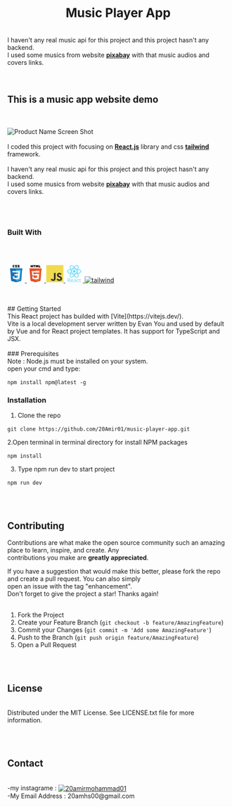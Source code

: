 <a name="readme-top"></a>
<div align="center">
  <h1 align="center">Music Player App</h1>
</div>
<br />
I haven't any real music api for this project and this project hasn't any backend.<br />
I used some musics from website <strong><a href="https://pixabay.com/music/">pixabay</a></strong> with that music audios and covers links.<br /><br />
<br />
<!-- ABOUT THE PROJECT -->
<h2>This is a music app website demo</h2> 

<br /><br />
![Product Name Screen Shot](src/assets/website-demo.gif)
<br /><br />
I coded this project with focusing on <strong><a href="https://react.dev">React.js</a></strong> library and css <strong><a href="https://tailwindcss.com/">tailwind</a></strong> framework.<br /><br />
I haven't any real music api for this project and this project hasn't any backend.<br />
I used some musics from website <strong><a href="https://pixabay.com/music/">pixabay</a></strong> with that music audios and covers links.<br /><br />
<br/><br/>
### Built With
<br />
<br/>
<p align="left"> <a href="https://www.w3schools.com/css/" target="_blank" rel="noreferrer"> <img src="https://raw.githubusercontent.com/devicons/devicon/master/icons/css3/css3-original-wordmark.svg" alt="css3" width="40" height="40"/> </a> <a href="https://www.w3.org/html/" target="_blank" rel="noreferrer"> <img src="https://raw.githubusercontent.com/devicons/devicon/master/icons/html5/html5-original-wordmark.svg" alt="html5" width="40" height="40"/> </a> <a href="https://developer.mozilla.org/en-US/docs/Web/JavaScript" target="_blank" rel="noreferrer"> <img src="https://raw.githubusercontent.com/devicons/devicon/master/icons/javascript/javascript-original.svg" alt="javascript" width="40" height="40"/> </a> <a href="https://reactjs.org/" target="_blank" rel="noreferrer"> <img src="https://raw.githubusercontent.com/devicons/devicon/master/icons/react/react-original-wordmark.svg" alt="react" width="40" height="40"/> </a> <a href="https://tailwindcss.com/" target="_blank" rel="noreferrer"> <img src="https://www.vectorlogo.zone/logos/tailwindcss/tailwindcss-icon.svg" alt="tailwind" width="40" height="40"/> </a> </p>
<br/><br/>
<!-- GETTING STARTED -->
## Getting Started<br/>
This React project has builded with [Vite](https://vitejs.dev/).<br/>
Vite is a local development server written by Evan You and used by default by Vue and for React project templates. It has support for TypeScript and JSX.
<br/><br/>
### Prerequisites<br/>
Note : Node.js must be installed on your system.<br/>
open your cmd and type:

```
npm install npm@latest -g
```

### Installation

1. Clone the repo
```
git clone https://github.com/20Amir01/music-player-app.git
```
2.Open terminal in terminal directory for install NPM packages<br />
```
npm install
```
3. Type npm run dev to start project
```
npm run dev
```

<br /><br />
<!-- CONTRIBUTING -->
## Contributing<br />

Contributions are what make the open source community such an amazing place to learn, inspire, and create. Any <br />contributions you make are **greatly appreciated**.<br />

If you have a suggestion that would make this better, please fork the repo and create a pull request. You can also simply <br />open an issue with the tag "enhancement".<br />
Don't forget to give the project a star! Thanks again!<br />
<br />
1. Fork the Project<br />
2. Create your Feature Branch (`git checkout -b feature/AmazingFeature`)<br />
3. Commit your Changes (`git commit -m 'Add some AmazingFeature'`)<br />
4. Push to the Branch (`git push origin feature/AmazingFeature`)<br />
5. Open a Pull Request<br />

<br /><br />
<!-- LICENSE -->
## License
<br />
Distributed under the MIT License. See LICENSE.txt file for more information.

<br /><br />
<!-- CONTACT -->
## Contact
<br />
-my instagrame : <a href="https://instagram.com/20amirmohammad01" target="blank"><img align="center" src="https://raw.githubusercontent.com/rahuldkjain/github-profile-readme-generator/master/src/images/icons/Social/instagram.svg" alt="20amirmohammad01" height="30" width="40" /></a> <br/>
-My Email Address : 20amhs00@gmail.com
<br />


